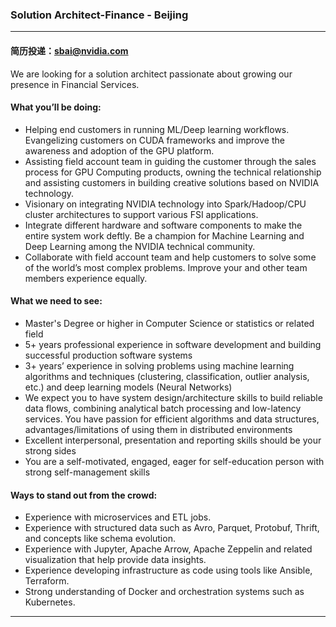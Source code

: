 ### Solution Architect-Finance - Beijing

----
#### 简历投递：sbai@nvidia.com
We are looking for a solution architect passionate about growing our presence in Financial Services.

#### What you’ll be doing:
- Helping end customers in running ML/Deep learning workflows. Evangelizing customers on CUDA frameworks and improve the awareness and adoption of the GPU platform.
- Assisting field account team in guiding the customer through the sales process for GPU Computing products, owning the technical relationship and assisting customers in building creative solutions based on NVIDIA technology.
- Visionary on integrating NVIDIA technology into Spark/Hadoop/CPU cluster architectures to support various FSI applications.
- Integrate different hardware and software components to make the entire system work deftly. Be a champion for Machine Learning and Deep Learning among the NVIDIA technical community.
- Collaborate with field account team and help customers to solve some of the world’s most complex problems. Improve your and other team members experience equally.

#### What we need to see: 
- Master's Degree or higher in Computer Science or statistics or related field
- 5+ years professional experience in software development and building successful production software systems
- 3+ years’ experience in solving problems using machine learning algorithms and techniques (clustering, classification, outlier analysis, etc.) and deep learning models (Neural Networks)
- We expect you to have system design/architecture skills to build reliable data flows, combining analytical batch processing and low-latency services. You have passion for efficient algorithms and data structures, advantages/limitations of using them in distributed environments
- Excellent interpersonal, presentation and reporting skills should be your strong sides
- You are a self-motivated, engaged, eager for self-education person with strong self-management skills

#### Ways to stand out from the crowd: 
- Experience with microservices and ETL jobs.
- Experience with structured data such as Avro, Parquet, Protobuf, Thrift, and concepts like schema evolution.
- Experience with Jupyter, Apache Arrow, Apache Zeppelin and related visualization that help provide data insights.
- Experience developing infrastructure as code using tools like Ansible, Terraform.
- Strong understanding of Docker and orchestration systems such as Kubernetes.
----
